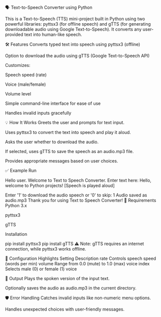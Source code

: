 🗣️ Text-to-Speech Converter using Python

This is a Text-to-Speech (TTS) mini-project built in Python using two powerful libraries: pyttsx3 (for offline speech) and gTTS (for generating downloadable audio using Google Text-to-Speech). It converts any user-provided text into human-like speech.

🛠️ Features
Converts typed text into speech using pyttsx3 (offline)

Option to download the audio using gTTS (Google Text-to-Speech API)

Customizes:

Speech speed (rate)

Voice (male/female)

Volume level

Simple command-line interface for ease of use

Handles invalid inputs gracefully

💡 How It Works
Greets the user and prompts for text input.

Uses pyttsx3 to convert the text into speech and play it aloud.

Asks the user whether to download the audio.

If selected, uses gTTS to save the speech as an audio.mp3 file.

Provides appropriate messages based on user choices.

✅ Example Run

Hello user. Welcome to Text to Speech Converter.
Enter text here: Hello, welcome to Python projects!
[Speech is played aloud]

Enter '1' to download the audio speech or '0' to skip: 1
Audio saved as audio.mp3
Thank you for using Text to Speech Converter!
🧰 Requirements
Python 3.x

pyttsx3

gTTS

Installation

pip install pyttsx3
pip install gTTS
⚠️ Note: gTTS requires an internet connection, while pyttsx3 works offline.

🔧 Configuration Highlights
Setting	Description
rate	Controls speech speed (words per min)
volume	Range from 0.0 (mute) to 1.0 (max)
voice index	Selects male (0) or female (1) voice

📂 Output
Plays the spoken version of the input text.

Optionally saves the audio as audio.mp3 in the current directory.

🛡️ Error Handling
Catches invalid inputs like non-numeric menu options.

Handles unexpected choices with user-friendly messages.
